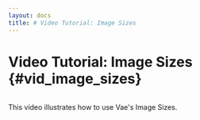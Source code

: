 ```yaml
---
layout: docs
title: # Video Tutorial: Image Sizes
---
```


# Video Tutorial: Image Sizes {#vid_image_sizes}

![]()

This video illustrates how to use Vae's Image Sizes.
